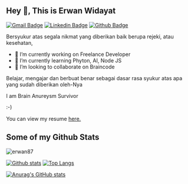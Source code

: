 ## Hey 👋, This is Erwan Widayat
[![Gmail Badge](https://img.shields.io/badge/-erwan.wid@gmail.com-c14438?style=flat&logo=Gmail&logoColor=white&link=mailto:erwan.wid@gmail.com)](mailto:erwan.wid@gmail.com) 
[![Linkedin Badge](https://img.shields.io/badge/-erwanwidayat-0072b1?style=flat&logo=Linkedin&logoColor=white&link=https://www.linkedin.com/in/erwanwidayat/)](https://www.linkedin.com/in/erwanwidayat/) [![Github Badge](https://img.shields.io/badge/-erwan87-grey?style=flat&logo=github&logoColor=white&link=https://github.com/erwan87/)](https://www.github.com/erwan87/) <p align='left'>Bersyukur atas segala nikmat yang diberikan baik berupa rejeki, atau kesehatan, 

- 🔭 I’m currently working on Freelance Developer
- 🌱 I’m currently learning Phyton, AI, Node JS
- 👯 I’m looking to collaborate on Braincode
  
Belajar, mengajar dan berbuat benar sebagai dasar rasa syukur atas apa yang sudah diberikan oleh-Nya


I am Brain Anureysm Survivor

:-)</p><p align='left'> You can view my resume <a href='https://drive.google.com/file/d/1Sx2RWkpJabO4M10sTsOCoR-RsZspJxln/view?usp=sharing ' target=_blank><u>here</u>.</a></p>
## Some of my Github Stats
<p align=left> <img src=https://komarev.com/ghpvc/?username=erwan87 alt=erwan87 /> </p>

[![Github stats](https://github-readme-stats.vercel.app/api?username=erwan87&show_icons=true&include_all_commits=true)](https://github.com/erwan87/github-readme-stats) [![Top Langs](https://github-readme-stats.vercel.app/api/top-langs/?username=erwan87&layout=compact)](https://github.com/erwan87/github-readme-stats)


[![Anurag's GitHub stats](https://github-readme-stats.vercel.app/api?username=erwan87)](https://github.com/erwan87/github-readme-stats)
